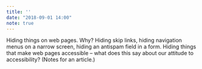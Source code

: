 ```yaml
---
title: ''
date: "2018-09-01 14:00"
note: true
---
```


Hiding things on web pages. Why? Hiding skip links, hiding navigation menus on a narrow screen, hiding an antispam field in a form. Hiding things that make web pages accessible – what does this say about our attitude to accessibility? (Notes for an article.)
